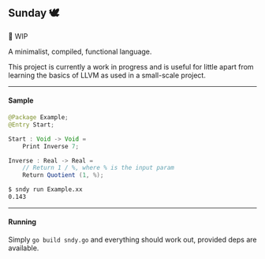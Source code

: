 ## Sunday :dove:</h3>

:construction: WIP

A minimalist, compiled, functional language.

This project is currently a work in progress and is useful for little apart from learning the basics of LLVM as used in a small-scale project.

---
#### Sample

```java
@Package Example;
@Entry Start;

Start : Void -> Void =
	Print Inverse 7;

Inverse : Real -> Real =
	// Return 1 / %, where % is the input param
	Return Quotient (1, %);
```

```sh
$ sndy run Example.xx
0.143
```
---
#### Running
Simply `go build sndy.go` and everything should work out, provided deps are available.
